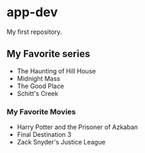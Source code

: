 # app-dev
My first repository.
## **My Favorite series**
- The Haunting of Hill House
- Midnight Mass
- The Good Place
- Schitt's Creek
### **My Favorite Movies**
- Harry Potter and the Prisoner of Azkaban
- Final Destination 3
- Zack Snyder's Justice League
